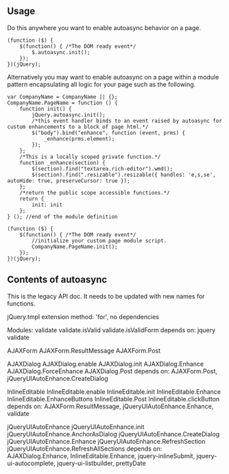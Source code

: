 Usage
-----

Do this anywhere you want to enable autoasync behavior on a page.
	
    (function ($) {
        $(function() { /*The DOM ready event*/
            $.autoasync.init();
        });
    })(jQuery);

Alternatively you may want to enable autoasync on a page within a module pattern encapsulating all logic for your page such as the following.

    var CompanyName = CompanyName || {};
    CompanyName.PageName = function () {
        function init() {
            jQuery.autoasync.init();
            /*this event handler binds to an event raised by autoasync for custom enhancements to a block of page html.*/
            $("body").bind("enhance", function (event, prms) {
                _enhance(prms.element);
            });
        };
		/*This is a locally scoped private function.*/
        function _enhance(section) {
            $(section).find("textarea.rich-editor").wmd();
            $(section).find(".resizable").resizable({ handles: 'e,s,se', autoHide: true, preserveCursor: true });
        };
		/*return the public scope accessible functions.*/
        return {
            init: init
        };
    } (); //end of the module definition
	
    (function ($) {
        $(function() { /*The DOM ready event*/
		    //initialize your custom page module script.
            CompanyName.PageName.init();
        });
    })(jQuery);
	
Contents of autoasync 
---------------------

This is the legacy API doc.  It needs to be updated with new names for functions.

jQuery.tmpl extension method: 'for', no dependencies

Modules:
validate
	validate.isValid
	validate.isValidForm
	depends on: jquery validate
	
AJAXForm
	AJAXForm.ResultMessage
	AJAXForm.Post

AJAXDialog
	AJAXDialog.enable
	AJAXDialog.init
	AJAXDialog.Enhance
	AJAXDialog.ForceEnhance
	AJAXDialog.Post
	depends on: AJAXForm.Post, jQueryUIAutoEnhance.CreateDialog

InlineEditable
	InlineEditable.enable
	InlineEditable.init
	InlineEditable.Enhance
	InlineEditable.EnhanceButtons
	InlineEditable.Post
	InlineEditable.clickButton
	depends on: AJAXForm.ResultMessage, jQueryUIAutoEnhance.Enhance, validate

jQueryUIAutoEnhance
	jQueryUIAutoEnhance.init
	jQueryUIAutoEnhance.AnchorAsDialog
	jQueryUIAutoEnhance.CreateDialog
	jQueryUIAutoEnhance.Enhance
	jQueryUIAutoEnhance.RefreshSection
	jQueryUIAutoEnhance.RefreshAllSections
	depends on: AJAXDialog.Enhance, InlineEditable.Enhance, 
		jquery-inlineSubmit, jquery-ui-autocomplete, jquery-ui-listbuilder, prettyDate